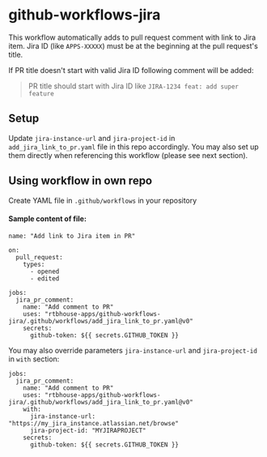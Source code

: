 # github-workflows-jira
This workflow automatically adds to pull request comment with link to Jira item. Jira ID (like `APPS-XXXXX`)
must be at the beginning at the pull request's title.

If PR title doesn't start with valid Jira ID following comment will be added:
> PR title should start with Jira ID like `JIRA-1234 feat: add super feature`


## Setup
Update `jira-instance-url` and `jira-project-id` in `add_jira_link_to_pr.yaml` file in this repo accordingly.
You may also set up them directly when referencing this workflow (please see next section).   

## Using workflow in own repo
Create YAML file in `.github/workflows` in your repository

#### Sample content of file:
```
name: "Add link to Jira item in PR"

on:
  pull_request:
    types:
      - opened
      - edited

jobs:
  jira_pr_comment:
    name: "Add comment to PR"
    uses: "rtbhouse-apps/github-workflows-jira/.github/workflows/add_jira_link_to_pr.yaml@v0"
    secrets:
      github-token: ${{ secrets.GITHUB_TOKEN }}
```

You may also override parameters `jira-instance-url` and `jira-project-id` in `with` section:
```
jobs:
  jira_pr_comment:
    name: "Add comment to PR"
    uses: "rtbhouse-apps/github-workflows-jira/.github/workflows/add_jira_link_to_pr.yaml@v0"
    with:
      jira-instance-url: "https://my_jira_instance.atlassian.net/browse"
      jira-project-id: "MYJIRAPROJECT"
    secrets:
      github-token: ${{ secrets.GITHUB_TOKEN }}
```

